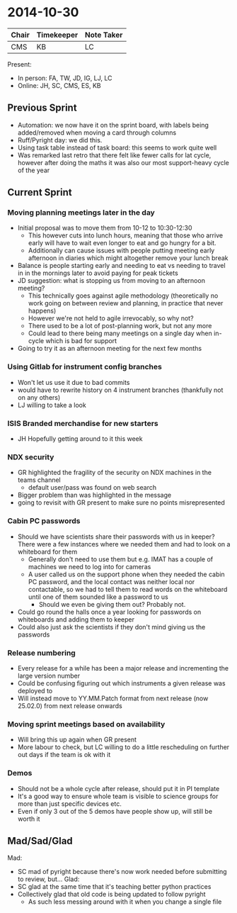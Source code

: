 # 2014-10-30

| Chair | Timekeeper | Note Taker |
|-------|------------|------------|
| CMS   | KB         |LC          |

Present:
- In person: FA, TW, JD, IG, LJ, LC
- Online: JH, SC, CMS, ES, KB

## Previous Sprint
- Automation: we now have it on the sprint board, with labels being added/removed when moving a card through columns
- Ruff/Pyright day: we did this.
- Using task table instead of task board: this seems to work quite well
- Was remarked last retro that there felt like fewer calls for lat cycle, however after doing the maths it was also our most support-heavy cycle of the year

## Current Sprint
### Moving planning meetings later in the day
- Initial proposal was to move them from 10-12 to 10:30-12:30
  - This however cuts into lunch hours, meaning that those who arrive early will have to wait even longer to eat and go hungry for a bit.
  - Additionally can cause issues with people putting meeting early afternoon in diaries which might altogether remove your lunch break
- Balance is people starting early and needing to eat vs needing to travel in in the mornings later to avoid paying for peak tickets
- JD suggestion: what is stopping us from moving to an afternoon meeting?
  - This technically goes against agile methodology (theoretically no work going on between review and planning, in practice that never happens)
  - However we're not held to agile irrevocably, so why not?
  - There used to be a lot of post-planning work, but not any more
  - Could lead to there being many meetings on a single day when in-cycle which is bad for support
- Going to try it as an afternoon meeting for the next few months

### Using Gitlab for instrument config branches
- Won't let us use it due to bad commits
- would have to rewrite history on 4 instrument branches (thankfully not on any others)
- LJ willing to take a look

### ISIS Branded merchandise for new starters
- JH Hopefully getting around to it this week

### NDX security
- GR highlighted the fragility of the security on NDX machines in the teams channel
   - default user/pass was found on web search
- Bigger problem than was highlighted in the message
- going to revisit with GR present to make sure no points misrepresented

### Cabin PC passwords
- Should we have scientists share their passwords with us in keeper? There were a few instances where we needed them and had to look on a whiteboard for them
   - Generally don't need to use them but e.g. IMAT has a couple of machines we need to log into for cameras
   - A user called us on the support phone when they needed the cabin PC password, and the local contact was neither local nor contactable, so we had to tell them to read words on the whiteboard until one of them sounded like a password to us
       - Should we even be giving them out? Probably not.
- Could go round the halls once a year looking for passwords on whiteboards and adding them to keeper
- Could also just ask the scientists if they don't mind giving us the passwords

### Release numbering
- Every release for a while has been a major release and incrementing the large version number
- Could be confusing figuring out which instruments a given release was deployed to
- Will instead move to YY.MM.Patch format from next release (now 25.02.0) from next release onwards

### Moving sprint meetings based on availability
- Will bring this up again when GR present
- More labour to check, but LC willing to do a little rescheduling on further out days if the team is ok with it

### Demos
- Should not be a whole cycle after release, should put it in PI template
- It's a good way to ensure whole team is visible to science groups for more than just specific devices etc.
- Even if only 3 out of the 5 demos have people show up, will still be worth it

## Mad/Sad/Glad
Mad:
- SC mad of pyright because there's now work needed before submitting to review, but...
Glad:
- SC glad at the same time that it's teaching better python practices
- Collectively glad that old code is being updated to follow pyright
   - As such less messing around with it when you change a single file